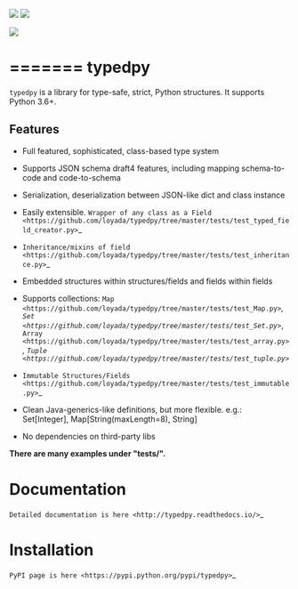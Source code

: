 [![][travis img]][travis]
[![][docs img]][docs]

[![][license img]][license]

=======
typedpy
=======

``typedpy`` is a library for type-safe, strict, Python structures. It supports Python 3.6+.

Features
--------

* Full featured, sophisticated, class-based type system

* Supports JSON schema draft4 features, including mapping schema-to-code and code-to-schema

* Serialization, deserialization between JSON-like dict and class instance

* Easily extensible. `Wrapper of any class as a Field <https://github.com/loyada/typedpy/tree/master/tests/test_typed_field_creator.py>`_

* `Inheritance/mixins of field <https://github.com/loyada/typedpy/tree/master/tests/test_inheritance.py>`_

* Embedded structures within structures/fields and fields within fields

* Supports collections: `Map <https://github.com/loyada/typedpy/tree/master/tests/test_Map.py>`_, `Set <https://github.com/loyada/typedpy/tree/master/tests/test_Set.py>`_, `Array <https://github.com/loyada/typedpy/tree/master/tests/test_array.py>`_, `Tuple <https://github.com/loyada/typedpy/tree/master/tests/test_tuple.py>`_

* `Immutable Structures/Fields <https://github.com/loyada/typedpy/tree/master/tests/test_immutable.py>`_

* Clean Java-generics-like definitions, but more flexible. e.g.: Set[Integer], Map[String(maxLength=8), String]

* No dependencies on third-party libs

**There are many examples under "tests/".**


Documentation
=============

`Detailed documentation is here <http://typedpy.readthedocs.io/>`_

Installation
============

`PyPI page is here <https://pypi.python.org/pypi/typedpy>`_


[travis]:https://travis-ci.org/loyada/typedpy
[travis img]:https://travis-ci.org/loyada/typedpy.svg?branch=master

[docs img]:https://readthedocs.org/projects/typedpy/badge/?version=latest
[docs]:https://typedpy.readthedocs.io/en/latest/?badge=latest

[license]:LICENSE.txt
[license img]:https://img.shields.io/badge/License-Apache%202-blue.svg
